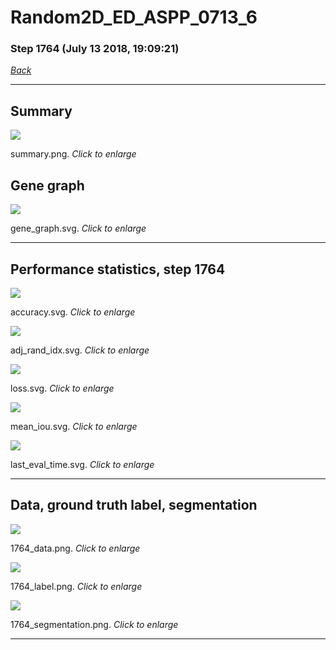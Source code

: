 # Random2D_ED_ASPP_0713_6

### Step 1764 (July 13 2018, 19:09:21)

[_Back_](..)

---

## Summary

<div class="images"><a href="media/summary.png"><img  src="media/summary.png" align="center"></a><p>summary.png. <i>Click to enlarge</i></p></div>

## Gene graph

<div class="images"><a href="media/gene_graph.svg"><img  src="media/gene_graph.svg" align="center"></a><p>gene_graph.svg. <i>Click to enlarge</i></p></div>

---

## Performance statistics, step 1764

<div class="images"><a href="media/accuracy.svg"><img class="mini" src="media/accuracy.svg" align="center"></a><p>accuracy.svg. <i>Click to enlarge</i></p></div>
<div class="images"><a href="media/adj_rand_idx.svg"><img class="mini" src="media/adj_rand_idx.svg" align="center"></a><p>adj_rand_idx.svg. <i>Click to enlarge</i></p></div>
<div class="images"><a href="media/loss.svg"><img class="mini" src="media/loss.svg" align="center"></a><p>loss.svg. <i>Click to enlarge</i></p></div>
<div class="images"><a href="media/mean_iou.svg"><img class="mini" src="media/mean_iou.svg" align="center"></a><p>mean_iou.svg. <i>Click to enlarge</i></p></div>
<div class="images"><a href="media/last_eval_time.svg"><img class="mini" src="media/last_eval_time.svg" align="center"></a><p>last_eval_time.svg. <i>Click to enlarge</i></p></div>

---

## Data, ground truth label, segmentation

<div class="images"><a href="media/1764_data.png"><img class="mini" src="media/1764_data.png" align="center"></a><p>1764_data.png. <i>Click to enlarge</i></p></div>
<div class="images"><a href="media/1764_label.png"><img class="mini" src="media/1764_label.png" align="center"></a><p>1764_label.png. <i>Click to enlarge</i></p></div>
<div class="images"><a href="media/1764_segmentation.png"><img class="mini" src="media/1764_segmentation.png" align="center"></a><p>1764_segmentation.png. <i>Click to enlarge</i></p></div>

---


